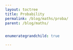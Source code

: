 ```yaml
---
layout: toctree
title: Probability
permalink: /blog/maths/proba/
parent: /blog/maths/


enumerategrandchild: true

---
```

